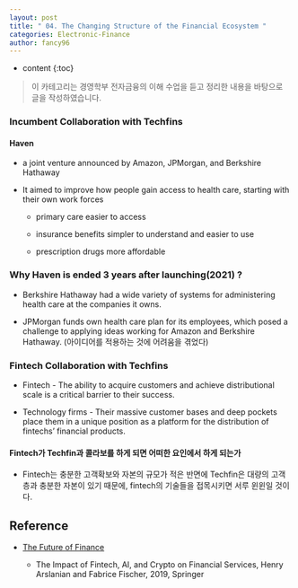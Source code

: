 ```yaml
---
layout: post
title: " 04. The Changing Structure of the Financial Ecosystem "
categories: Electronic-Finance
author: fancy96
---
```

* content
{:toc}

> 이 카테고리는 경영학부 전자금융의 이해 수업을 듣고 정리한 내용을 바탕으로 글을 작성하였습니다.

### Incumbent Collaboration with Techfins

#### Haven

* a joint venture announced by Amazon, JPMorgan, and Berkshire Hathaway

* It aimed to improve how people gain access to health care, starting with their own work forces
  
  * primary care easier to access
    
  * insurance benefits simpler to understand and easier to use

  * prescription drugs more affordable

### Why Haven is ended 3 years after launching(2021) ?

* Berkshire Hathaway had a wide variety of systems for administering health care at the companies it owns.

* JPMorgan funds own health care plan for its employees, which posed a challenge to applying ideas working for Amazon and Berkshire Hathaway. (아이디어를 적용하는 것에 어려움을 겪었다)

### Fintech Collaboration with Techfins

* Fintech - The ability to acquire customers and achieve distributional scale is a critical barrier to their success.

* Technology firms - Their massive customer bases and deep pockets place them in a unique position as a platform for the distribution of fintechs’ financial products.
  
#### Fintech가 Techfin과 콜라보를 하게 되면 어떠한 요인에서 하게 되는가

* Fintech는 충분한 고객확보와 자본의 규모가 적은 반면에 Techfin은 대량의 고객층과 충분한 자본이 있기 때문에, fintech의 기술들을 접목시키면 서루 윈윈일 것이다.


## Reference

* [The Future of Finance](https://link.springer.com/book/10.1007/978-3-030-14533-0)

    * The Impact of Fintech, AI, and Crypto on Financial Services, Henry Arslanian and Fabrice Fischer, 2019, Springer
